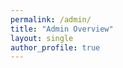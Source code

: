 ```yaml
---
permalink: /admin/
title: "Admin Overview"
layout: single
author_profile: true
---
```


<div id="admin-auth-container"></div>
<div id="admin-comments-container" style="display:none;">
  <h2>All Comments Overview</h2>
  <div id="admin-comments-loading">Loading comments...</div>
  <div id="admin-page-filter" style="margin-bottom:1em;"></div>
  <table id="admin-comments-table" style="width:100%; border-collapse:collapse; display:none;">
    <thead>
      <tr>
        <th>Select</th>
        <th>Post</th>
        <th>User</th>
        <th>Date</th>
        <th>Comment</th>
      </tr>
    </thead>
    <tbody></tbody>
  </table>
<div id="admin-user-management" style="margin-top:2em; display:none;">
  <h3>User Management</h3>
  <div id="admin-user-list">Loading...</div>
</div>
<div id="admin-deleted-comments" style="margin-top:2em; display:none;">
</div>
<script src="https://www.gstatic.com/firebasejs/8.10.1/firebase-app.js"></script>
<script src="https://www.gstatic.com/firebasejs/8.10.1/firebase-firestore.js"></script>
<script src="https://www.gstatic.com/firebasejs/8.10.1/firebase-auth.js"></script>
<script>
function renderUserManagement() {
  const container = document.getElementById('admin-comments-container');
  let userDiv = document.getElementById('admin-user-management');
  if (!userDiv) {
    userDiv = document.createElement('div');
    userDiv.id = 'admin-user-management';
    userDiv.style.marginTop = '2em';
    container.appendChild(userDiv);
  }
  userDiv.style.display = '';
  const userList = userDiv.querySelector('#admin-user-list');
  // Build user list from allComments, grouped by uid
  const userMap = new Map();
  allComments.forEach(c => {
    const uid = (c.user && c.user.uid) ? c.user.uid : 'guest';
    const name = (c.user && c.user.name) ? c.user.name : 'Guest';
    if (!userMap.has(uid)) userMap.set(uid, { count: 0, ids: [], names: new Set() });
    userMap.get(uid).count++;
    userMap.get(uid).ids.push(c.id);
    userMap.get(uid).names.add(name);
  });
  if (userMap.size === 0) {
    userList.innerHTML = '<em>No users found.</em>';
    return;
  }
  const table = document.createElement('table');
  table.style.width = '100%';
  table.style.borderCollapse = 'collapse';
  table.innerHTML = `<thead><tr><th>User</th><th>Comments</th><th>Actions</th></tr></thead><tbody></tbody>`;
  const tbody = table.querySelector('tbody');
  userMap.forEach((info, uid) => {
    const allNames = Array.from(info.names).map(escapeHTML).join(', ');
    const mostRecentName = Array.from(info.names).pop();
    const row = document.createElement('tr');
    row.innerHTML = `
      <td>${allNames}</td>
      <td>${info.count}</td>
      <td>
        <button class="btn btn--primary admin-view-user-comments" data-ids="${info.ids.join(',')}">View Comments</button>
        <button class="btn btn--danger admin-block-user" data-uid="${escapeHTML(uid)}" data-name="${escapeHTML(mostRecentName)}">Block User</button>
        <button class="btn btn--danger admin-delete-user-comments" data-ids="${info.ids.join(',')}">Delete All Posts</button>
      </td>
    `;
    tbody.appendChild(row);
  });
  userList.innerHTML = '';
  userList.appendChild(table);
  // View Comments button logic
  tbody.querySelectorAll('.admin-view-user-comments').forEach(btn => {
    btn.onclick = function() {
      const ids = this.getAttribute('data-ids').split(',');
      // Filter and show only this user's comments in the main table
      const filtered = allComments.filter(c => ids.includes(c.id));
      renderCommentsForUser(filtered);
    };
  });
  // Block User button logic (by uid)
  tbody.querySelectorAll('.admin-block-user').forEach(btn => {
    btn.onclick = async function() {
      const uid = this.getAttribute('data-uid');
      const name = this.getAttribute('data-name');
      if (!confirm(`Block user '${name}' (uid: ${uid}) from commenting?`)) return;
      // Add to blocked_users collection by uid
      await db.collection('blocked_users').doc(uid).set({ blocked: true, blockedAt: Date.now(), name });
      alert(`User '${name}' has been blocked.`);
    };
  });
  // Delete All Posts button logic
  tbody.querySelectorAll('.admin-delete-user-comments').forEach(btn => {
    btn.onclick = async function() {
      const ids = this.getAttribute('data-ids').split(',');
      if (!confirm('Delete all comments by this user? This cannot be undone.')) return;
      for (const id of ids) {
        try {
          const docRef = db.collection('comments').doc(id);
          const docSnap = await docRef.get();
          if (docSnap.exists) {
            const commentData = docSnap.data();
            await db.collection('deleted_comments').doc(id).set({ ...commentData, deletedAt: Date.now() });
            await docRef.delete();
          }
        } catch (e) {
          alert('Failed to delete comment: ' + e.message);
        }
      }
      // Refresh comments and user management
      db.collection('comments').orderBy('created', 'desc').get().then(snapshot => {
        allComments = [];
        allPages.clear();
        allUsers.clear();
        snapshot.forEach(doc => {
          const c = doc.data();
          c.id = doc.id;
          allComments.push(c);
          if (c.post) allPages.add(c.post);
          if (c.user && c.user.name) allUsers.add(c.user.name);
        });
        renderFilters();
        renderComments(currentPageFilter, currentUserFilter, currentDateSort);
        renderUserManagement();
        renderRecentlyDeleted();
      });
    };
  });
}

function renderCommentsForUser(comments) {
  const table = document.getElementById('admin-comments-table');
  const tbody = table.querySelector('tbody');
  tbody.innerHTML = '';
  comments.forEach(c => {
    let formattedDate = '';
    if (c.created && c.created.toDate) {
      const d = c.created.toDate();
      formattedDate = d.toLocaleString('en-US', {
        year: 'numeric', month: 'long', day: 'numeric', hour: '2-digit', minute: '2-digit', hour12: false
      }).replace(',', ' at');
    }
    const row = document.createElement('tr');
    row.innerHTML = `
      <td><input type="checkbox" class="admin-comment-checkbox" data-id="${escapeHTML(c.id)}" ${selectedCommentIds.has(c.id) ? 'checked' : ''}></td>
      <td>${escapeHTML(c.post || '')}</td>
      <td>${escapeHTML((c.user && c.user.name) || 'Guest')}</td>
      <td>${escapeHTML(formattedDate)}</td>
      <td>${escapeHTML(c.text)}</td>
    `;
    tbody.appendChild(row);
  });
}
const firebaseConfig = {
  apiKey: "AIzaSyA9VGslfcHzQs2kPA8uGX3mkGjph4vXG90",
  authDomain: "htmx-comments-test.firebaseapp.com",
  projectId: "htmx-comments-test",
};
firebase.initializeApp(firebaseConfig);
const db = firebase.firestore();
const auth = firebase.auth();

let __isAdmin = false;

function escapeHTML(str) {
  return String(str).replace(/[&<>"']/g, function(tag) {
    const chars = {
      '&': '&amp;',
      '<': '&lt;',
      '>': '&gt;',
      '"': '&quot;',
      "'": '&#39;'
    };
    return chars[tag] || tag;
  });
}

function showAuthUI(user) {
  const authDiv = document.getElementById('admin-auth-container');
  const commentsContainer = document.getElementById('admin-comments-container');
  if (!user) {
    authDiv.innerHTML = `<button id="admin-login-btn" class="btn btn--primary">Sign in with Google</button>`;
    document.getElementById('admin-login-btn').onclick = loginWithGoogle;
    document.getElementById('admin-comments-table').style.display = 'none';
    document.getElementById('admin-comments-loading').style.display = 'none';
    commentsContainer.style.display = 'none';
  } else if (!__isAdmin) {
    authDiv.innerHTML = `<div style="color:red; font-weight:bold;">Access denied. You are not authorized to view this page.</div><button id="admin-logout-btn" class="btn btn--primary" style="margin-top:1em;">Sign out</button>`;
    document.getElementById('admin-logout-btn').onclick = logout;
    document.getElementById('admin-comments-table').style.display = 'none';
    document.getElementById('admin-comments-loading').style.display = 'none';
    commentsContainer.style.display = 'none';
  } else {
    authDiv.innerHTML = `<div style="color:green; font-weight:bold;">Welcome, ${escapeHTML(user.displayName || 'Admin')}!</div><button id="admin-logout-btn" class="btn btn--primary" style="margin-top:1em;">Sign out</button>`;
    document.getElementById('admin-logout-btn').onclick = logout;
    document.getElementById('admin-comments-loading').style.display = '';
    commentsContainer.style.display = '';
  }
}

function loginWithGoogle() {
  const provider = new firebase.auth.GoogleAuthProvider();
  auth.signInWithPopup(provider);
}
function logout() {
  auth.signOut();
}

let allComments = [];
let allPages = new Set();
let allUsers = new Set();
let currentPageFilter = '';
let currentUserFilter = '';
let currentDateSort = 'desc';
let selectedCommentIds = new Set();

function renderComments(pageFilter = '', userFilter = '', dateSort = 'desc') {
  const table = document.getElementById('admin-comments-table');
  const tbody = table.querySelector('tbody');
  tbody.innerHTML = '';
  let filtered = allComments;
  if (pageFilter) filtered = filtered.filter(c => c.post === pageFilter);
  if (userFilter) filtered = filtered.filter(c => (c.user && c.user.name) === userFilter);
  filtered = filtered.slice();
  filtered.sort((a, b) => {
    if (!a.created || !b.created) return 0;
    const ta = a.created.seconds || a.created.toDate().getTime() / 1000;
    const tb = b.created.seconds || b.created.toDate().getTime() / 1000;
    return dateSort === 'desc' ? tb - ta : ta - tb;
  });
  filtered.forEach(c => {
    let formattedDate = '';
    if (c.created && c.created.toDate) {
      const d = c.created.toDate();
      formattedDate = d.toLocaleString('en-US', {
        year: 'numeric', month: 'long', day: 'numeric', hour: '2-digit', minute: '2-digit', hour12: false
      }).replace(',', ' at');
    }
    const row = document.createElement('tr');
    row.innerHTML = `
      <td><input type="checkbox" class="admin-comment-checkbox" data-id="${escapeHTML(c.id)}" ${selectedCommentIds.has(c.id) ? 'checked' : ''}></td>
      <td>${escapeHTML(c.post || '')}</td>
      <td>${escapeHTML((c.user && c.user.name) || 'Guest')}</td>
      <td>${escapeHTML(formattedDate)}</td>
      <td>${escapeHTML(c.text)}</td>
    `;
    tbody.appendChild(row);
  });
  // Checkbox event listeners
  tbody.querySelectorAll('.admin-comment-checkbox').forEach(cb => {
    cb.onchange = function() {
      const id = this.getAttribute('data-id');
      if (this.checked) selectedCommentIds.add(id);
      else selectedCommentIds.delete(id);
    };
  });
}

function renderDeleteButton() {
  const table = document.getElementById('admin-comments-table');
  let btn = document.getElementById('admin-delete-selected-btn');
  if (!btn) {
    btn = document.createElement('button');
    btn.id = 'admin-delete-selected-btn';
    btn.className = 'btn btn--danger';
    btn.textContent = 'Delete Selected';
    btn.style.marginBottom = '1em';
    table.parentNode.insertBefore(btn, table);
    btn.onclick = async function() {
      if (selectedCommentIds.size === 0) {
        alert('No comments selected.');
        return;
      }
      if (!confirm('Are you sure you want to delete the selected comments? You can restore them within 3 hours.')) return;
      btn.disabled = true;
      const now = Date.now();
      for (const id of selectedCommentIds) {
        try {
          // Get the comment data
          const docRef = db.collection('comments').doc(id);
          const docSnap = await docRef.get();
          if (docSnap.exists) {
            const commentData = docSnap.data();
            // Move to deleted_comments with deletion timestamp
            await db.collection('deleted_comments').doc(id).set({
              ...commentData,
              deletedAt: now
            });
            // Delete from comments
            await docRef.delete();
          }
        } catch (e) {
          alert('Failed to delete comment: ' + e.message);
        }
      }
      selectedCommentIds.clear();
      // Refresh comments and recently deleted section
      db.collection('comments').orderBy('created', 'desc').get().then(snapshot => {
        allComments = [];
        allPages.clear();
        allUsers.clear();
        snapshot.forEach(doc => {
          const c = doc.data();
          c.id = doc.id;
          allComments.push(c);
          if (c.post) allPages.add(c.post);
          if (c.user && c.user.name) allUsers.add(c.user.name);
        });
        renderFilters();
        renderComments(currentPageFilter, currentUserFilter, currentDateSort);
        renderRecentlyDeleted();
        btn.disabled = false;
      });
    };
  }
}

function renderFilters() {
  const filterDiv = document.getElementById('admin-page-filter');
  filterDiv.innerHTML = '';
  // Page filter
  const pageSelect = document.createElement('select');
  pageSelect.id = 'admin-page-select';
  pageSelect.innerHTML = `<option value="">All Pages</option>` + Array.from(allPages).map(p => `<option value="${escapeHTML(p)}">${escapeHTML(p)}</option>`).join('');
  pageSelect.value = currentPageFilter;
  pageSelect.onchange = function() {
    currentPageFilter = this.value;
    renderComments(currentPageFilter, currentUserFilter, currentDateSort);
  };
  filterDiv.appendChild(pageSelect);
  // User filter
  const userSelect = document.createElement('select');
  userSelect.id = 'admin-user-select';
  userSelect.style.marginLeft = '1em';
  userSelect.innerHTML = `<option value="">All Users</option>` + Array.from(allUsers).map(u => `<option value="${escapeHTML(u)}">${escapeHTML(u)}</option>`).join('');
  userSelect.value = currentUserFilter;
  userSelect.onchange = function() {
    currentUserFilter = this.value;
    renderComments(currentPageFilter, currentUserFilter, currentDateSort);
  };
  filterDiv.appendChild(userSelect);
  // Date sort
  const sortSelect = document.createElement('select');
  sortSelect.id = 'admin-date-sort';
  sortSelect.style.marginLeft = '1em';
  sortSelect.innerHTML = `<option value="desc">Newest First</option><option value="asc">Oldest First</option>`;
  sortSelect.value = currentDateSort;
  sortSelect.onchange = function() {
    currentDateSort = this.value;
    renderComments(currentPageFilter, currentUserFilter, currentDateSort);
  };
  filterDiv.appendChild(sortSelect);
}

function renderRecentlyDeleted() {
  const container = document.getElementById('admin-comments-container');
  let deletedDiv = document.getElementById('admin-deleted-comments');
  if (!deletedDiv) {
    deletedDiv = document.createElement('div');
    deletedDiv.id = 'admin-deleted-comments';
    deletedDiv.style.marginTop = '2em';
    container.appendChild(deletedDiv);
  }
  deletedDiv.style.display = '';
  deletedDiv.innerHTML = '<h3>Recently Deleted (last 3 hours)</h3><div id="admin-deleted-list">Loading...</div>';
  const deletedList = deletedDiv.querySelector('#admin-deleted-list');
  // Purge comments older than 3 hours
  const threeHoursAgo = Date.now() - 3 * 60 * 60 * 1000;
  db.collection('deleted_comments').get().then(snapshot => {
    let toShow = [];
    let toDelete = [];
    snapshot.forEach(doc => {
      const c = doc.data();
      c.id = doc.id;
      const ts = (typeof c.deletedAt === 'number')
        ? c.deletedAt
        : (c.deletedAt && c.deletedAt.toMillis) ? c.deletedAt.toMillis() : 0;
      if (ts && ts < threeHoursAgo) toDelete.push(doc.id);
      else toShow.push(c);
    });
    // Purge old deleted comments
    toDelete.forEach(id => db.collection('deleted_comments').doc(id).delete());
    if (toShow.length === 0) {
      deletedList.innerHTML = '<em>No recently deleted comments.</em>';
      return;
    }
    // Sort by deletedAt descending (most recent first)
    toShow.sort((a, b) => {
      const am = (typeof a.deletedAt === 'number') ? a.deletedAt : (a.deletedAt && a.deletedAt.toMillis ? a.deletedAt.toMillis() : 0);
      const bm = (typeof b.deletedAt === 'number') ? b.deletedAt : (b.deletedAt && b.deletedAt.toMillis ? b.deletedAt.toMillis() : 0);
      return bm - am;
    });
    const table = document.createElement('table');
    table.style.width = '100%';
    table.style.borderCollapse = 'collapse';
    table.innerHTML = `<thead><tr><th>Restore</th><th>Post</th><th>User</th><th>Date</th><th>Comment</th></tr></thead><tbody></tbody>`;
    const tbody = table.querySelector('tbody');
    toShow.forEach(c => {
      let formattedDate = '';
      if (c.created && c.created.toDate) {
        const d = c.created.toDate();
        formattedDate = d.toLocaleString('en-US', {
          year: 'numeric', month: 'long', day: 'numeric', hour: '2-digit', minute: '2-digit', hour12: false
        }).replace(',', ' at');
      }
      const row = document.createElement('tr');
      row.innerHTML = `
        <td><button class="btn btn--primary admin-restore-btn" data-id="${escapeHTML(c.id)}">Restore</button></td>
        <td>${escapeHTML(c.post || '')}</td>
        <td>${escapeHTML((c.user && c.user.name) || 'Guest')}</td>
        <td>${escapeHTML(formattedDate)}</td>
        <td>${escapeHTML(c.text)}</td>
      `;
      tbody.appendChild(row);
    });
    deletedList.innerHTML = '';
    deletedList.appendChild(table);
    // Restore button logic
    tbody.querySelectorAll('.admin-restore-btn').forEach(btn => {
      btn.onclick = async function() {
        const id = this.getAttribute('data-id');
        const docRef = db.collection('deleted_comments').doc(id);
        const docSnap = await docRef.get();
        if (docSnap.exists) {
          const commentData = docSnap.data();
          // Build a sanitized object matching allowed fields in rules
          const restored = {
            post: commentData.post || '',
            text: commentData.text || '',
            user: commentData.user || { name: 'User', uid: 'unknown', avatar: '' },
            created: (commentData.created && commentData.created.toDate)
              ? commentData.created
              : firebase.firestore.FieldValue.serverTimestamp(),
            parent: commentData.parent || null,
            deleted: !!commentData.deleted
          };
          // Restore to comments (strip housekeeping like deletedAt)
          await db.collection('comments').doc(id).set(restored);
          // Remove from deleted_comments
          await docRef.delete();
          renderRecentlyDeleted();
          // Refresh main comments
          db.collection('comments').orderBy('created', 'desc').get().then(snapshot => {
            allComments = [];
            allPages.clear();
            allUsers.clear();
            snapshot.forEach(doc => {
              const c = doc.data();
              c.id = doc.id;
              allComments.push(c);
              if (c.post) allPages.add(c.post);
              if (c.user && c.user.name) allUsers.add(c.user.name);
            });
            renderFilters();
            renderComments(currentPageFilter, currentUserFilter, currentDateSort);
          });
        }
      };
    });
  }).catch(err => {
    deletedList.innerHTML = '<em>Cannot access recently deleted (permissions).</em>';
  });
}

auth.onAuthStateChanged(user => {
  if (user) {
    // subscribe to admin doc presence
    db.doc(`admins/${user.uid}`).onSnapshot(doc => {
      __isAdmin = !!(doc && doc.exists);
      showAuthUI(user);
      if (!__isAdmin) return;
      // Load comments after confirming admin
      db.collection('comments').orderBy('created', 'desc').get().then(snapshot => {
        allComments = [];
        allPages.clear();
        allUsers.clear();
        snapshot.forEach(doc => {
          const c = doc.data();
          c.id = doc.id;
          allComments.push(c);
          if (c.post) allPages.add(c.post);
          if (c.user && c.user.name) allUsers.add(c.user.name);
        });
        renderFilters();
        renderComments(currentPageFilter, currentUserFilter, currentDateSort);
        renderDeleteButton();
        renderUserManagement();
        renderRecentlyDeleted();
        document.getElementById('admin-comments-loading').style.display = 'none';
        document.getElementById('admin-comments-table').style.display = '';
      }).catch(err => {
        document.getElementById('admin-comments-loading').textContent = 'Failed to load comments (permissions).';
      });
    }, () => {
      __isAdmin = false;
      showAuthUI(user);
    });
  } else {
    __isAdmin = false;
    showAuthUI(null);
  }
});
</script>
